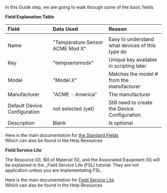 In this Guide step, we are going to walk through some of the basic fields

**Field Explanation Table**  

| Field | Data Used | Reason |
|:--|:--|:--|
| | | |  
| Name | "Temperature Sensor ACME Mod X" | Easy to understand what devices of this type do |
| Key | "tempsensmodx" | Unique key available in scripting later |
| Model | "Model X" | Matches the model # from the manufacturer |
| Manufacturer | "ACME - America" | The manufacturer |
| Default Device Configuration | not selected (yet) | Still need to create the Device Configuration |
| Description | Blank | Is optional |  
  
Here is the main documentation for <a href="https://support.nuviot.com/help.html#/topics/standardfields" target="_blank">the Standard Fields</a>  
Which can also be found in the Help Resources
  
**Field Service Lite**

The Resource (0), Bill of Material (0), and the Associated Equipment (0) will be explained in the _Field Service Lite (FSL) tutorial.  They are not application unless you are implementating FSL.
  
Here is the main documentation for <a href="https://support.nuviot.com/help.html#/topics/standardfields" target="_blank">Field Service Lite</a>  
Which can also be found in the Help Resources

